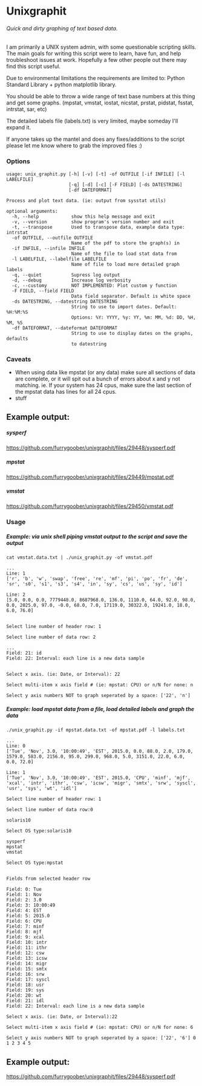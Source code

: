 # Unixgraphit
###### Quick and dirty graphing of text based data.

I am primarily a UNIX system admin, with some questionable scripting skills. 
The main goals for writing this script were to learn, have fun, and help troubleshoot issues at work.
Hopefully a few other people out there may find this script useful.

Due to environmental limitations the requirements are limited to: Python Standard Library + python matplotlib library.

You should be able to throw a wide range of text base numbers at this thing and get some graphs. (mpstat, vmstat, iostat, nicstat, prstat, pidstat, fsstat, intrstat, sar, etc)

The detailed labels file (labels.txt) is very limited, maybe someday I'll expand it.

If anyone takes up the mantel and does any fixes/additions to the script please let me know where to grab the improved files :)

### Options
```
usage: unix_graphit.py [-h] [-v] [-t] -of OUTFILE [-if INFILE] [-l LABELFILE]
                       [-q] [-d] [-c] [-F FIELD] [-ds DATESTRING]
                       [-df DATEFORMAT]

Process and plot text data. (ie: output from sysstat utils)

optional arguments:
  -h, --help            show this help message and exit
  -v, --version         show program's version number and exit
  -t, --transpose       Used to transpose data, example data type: intrstat
  -of OUTFILE, --outfile OUTFILE
                        Name of the pdf to store the graph(s) in
  -if INFILE, --infile INFILE
                        Name of the file to load stat data from
  -l LABELFILE, --labelfile LABELFILE
                        Name of file to load more detailed graph labels
  -q, --quiet           Supress log output
  -d, --debug           Increase log verbosity
  -c, --customy         NOT IMPLEMENTED: Plot custom y function
  -F FIELD, --field FIELD
                        Data field separator. Default is white space
  -ds DATESTRING, --datestring DATESTRING
                        String to use to import dates. Default: %H:%M:%S
                        Options: %Y: YYYY, %y: YY, %m: MM, %d: DD, %H, %M, %S
  -df DATEFORMAT, --dateformat DATEFORMAT
                        String to use to display dates on the graphs, defaults
                        to datestring
```
### Caveats
- When using data like mpstat (or any data) make sure all sections of data are complete, or it will spit out a bunch of errors about x and y not matching. ie. If your system has 24 cpus, make sure the last section of the mpstat data has lines for all 24 cpus.
- stuff
## Example output:
##### sysperf
https://github.com/furrygoober/unixgraphit/files/29448/sysperf.pdf
##### mpstat
https://github.com/furrygoober/unixgraphit/files/29449/mpstat.pdf
##### vmstat
https://github.com/furrygoober/unixgraphit/files/29450/vmstat.pdf

### Usage
##### Example: via unix shell piping vmstat output to the script and save the output
```
cat vmstat.data.txt | ./unix_graphit.py -of vmstat.pdf

...
Line: 1
['r', 'b', 'w', 'swap', 'free', 're', 'mf', 'pi', 'po', 'fr', 'de', 'sr', 's0', 's1', 's3', 's4', 'in', 'sy', 'cs', 'us', 'sy', 'id']

Line: 2
[5.0, 0.0, 0.0, 7779448.0, 8687968.0, 136.0, 1110.0, 64.0, 92.0, 98.0, 0.0, 2025.0, 97.0, -0.0, 68.0, 7.0, 17119.0, 30322.0, 19241.0, 18.0, 6.0, 76.0]


Select line number of header row: 1

Select line number of data row: 2

...
Field: 21: id
Field: 22: Interval: each line is a new data sample


Select x axis. (ie: Date, or Interval): 22

Select multi-item x axis field # (ie: mpstat: CPU) or n/N for none: n

Select y axis numbers NOT to graph seperated by a space: ['22', 'n']
```

##### Example: load mpstat data from a file, load detailed labels and graph the data
```
./unix_graphit.py -if mpstat.data.txt -of mpstat.pdf -l labels.txt

...
Line: 0
['Tue', 'Nov', 3.0, '10:00:49', 'EST', 2015.0, 0.0, 88.0, 2.0, 179.0, 1579.0, 583.0, 2156.0, 95.0, 299.0, 968.0, 5.0, 3151.0, 22.0, 6.0, 0.0, 72.0]

Line: 1
['Tue', 'Nov', 3.0, '10:00:49', 'EST', 2015.0, 'CPU', 'minf', 'mjf', 'xcal', 'intr', 'ithr', 'csw', 'icsw', 'migr', 'smtx', 'srw', 'syscl', 'usr', 'sys', 'wt', 'idl']

Select line number of header row: 1

Select line number of data row:0

solaris10

Select OS type:solaris10

sysperf
mpstat
vmstat

Select OS type:mpstat


Fields from selected header row

Field: 0: Tue
Field: 1: Nov
Field: 2: 3.0
Field: 3: 10:00:49
Field: 4: EST
Field: 5: 2015.0
Field: 6: CPU
Field: 7: minf
Field: 8: mjf
Field: 9: xcal
Field: 10: intr
Field: 11: ithr
Field: 12: csw
Field: 13: icsw
Field: 14: migr
Field: 15: smtx
Field: 16: srw
Field: 17: syscl
Field: 18: usr
Field: 19: sys
Field: 20: wt
Field: 21: idl
Field: 22: Interval: each line is a new data sample

Select x axis. (ie: Date, or Interval):22

Select multi-item x axis field # (ie: mpstat: CPU) or n/N for none: 6

Select y axis numbers NOT to graph seperated by a space: ['22', '6'] 0 1 2 3 4 5
```
## Example output:
https://github.com/furrygoober/unixgraphit/files/29448/sysperf.pdf
